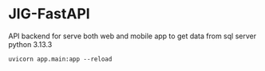 # JIG-FastAPI
API backend for serve both web and mobile app to get data from sql server
python 3.13.3

```uvicorn app.main:app --reload```
